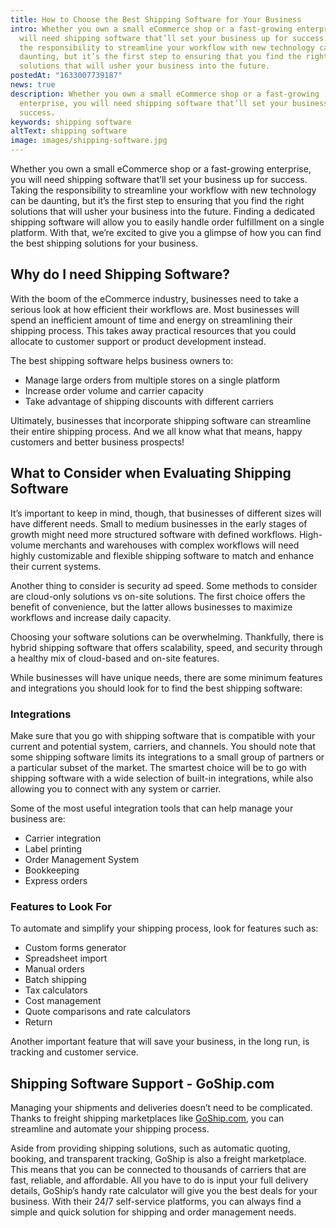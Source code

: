 ```yaml
---
title: How to Choose the Best Shipping Software for Your Business
intro: Whether you own a small eCommerce shop or a fast-growing enterprise, you
  will need shipping software that’ll set your business up for success. Taking
  the responsibility to streamline your workflow with new technology can be
  daunting, but it’s the first step to ensuring that you find the right
  solutions that will usher your business into the future.
postedAt: "1633007739187"
news: true
description: Whether you own a small eCommerce shop or a fast-growing
  enterprise, you will need shipping software that’ll set your business up for
  success.
keywords: shipping software
altText: shipping software
image: images/shipping-software.jpg
---
```

<!--StartFragment-->

Whether you own a small eCommerce shop or a fast-growing enterprise, you will need shipping software that’ll set your business up for success. Taking the responsibility to streamline your workflow with new technology can be daunting, but it’s the first step to ensuring that you find the right solutions that will usher your business into the future. Finding a dedicated shipping software will allow you to easily handle order fulfillment on a single platform. With that, we’re excited to give you a glimpse of how you can find the best shipping solutions for your business.

## Why do I need Shipping Software?

With the boom of the eCommerce industry, businesses need to take a serious look at how efficient their workflows are. Most businesses will spend an inefficient amount of time and energy on streamlining their shipping process. This takes away practical resources that you could allocate to customer support or product development instead.

The best shipping software helps business owners to:

* Manage large orders from multiple stores on a single platform
* Increase order volume and carrier capacity
* Take advantage of shipping discounts with different carriers

Ultimately, businesses that incorporate shipping software can streamline their entire shipping process. And we all know what that means, happy customers and better business prospects!

## What to Consider when Evaluating Shipping Software

It’s important to keep in mind, though, that businesses of different sizes will have different needs. Small to medium businesses in the early stages of growth might need more structured software with defined workflows. High-volume merchants and warehouses with complex workflows will need highly customizable and flexible shipping software to match and enhance their current systems.

Another thing to consider is security ad speed. Some methods to consider are cloud-only solutions vs on-site solutions. The first choice offers the benefit of convenience, but the latter allows businesses to maximize workflows and increase daily capacity.

Choosing your software solutions can be overwhelming. Thankfully, there is hybrid shipping software that offers scalability, speed, and security through a healthy mix of cloud-based and on-site features.

While businesses will have unique needs, there are some minimum features and integrations you should look for to find the best shipping software:

### Integrations

Make sure that you go with shipping software that is compatible with your current and potential system, carriers, and channels. You should note that some shipping software limits its integrations to a small group of partners or a particular subset of the market. The smartest choice will be to go with shipping software with a wide selection of built-in integrations, while also allowing you to connect with any system or carrier.

Some of the most useful integration tools that can help manage your business are:

* Carrier integration
* Label printing
* Order Management System
* Bookkeeping
* Express orders

### Features to Look For

To automate and simplify your shipping process, look for features such as:

* Custom forms generator
* Spreadsheet import
* Manual orders
* Batch shipping
* Tax calculators
* Cost management
* Quote comparisons and rate calculators
* Return

Another important feature that will save your business, in the long run, is tracking and customer service.

## Shipping Software Support - GoShip.com

Managing your shipments and deliveries doesn’t need to be complicated.  Thanks to freight shipping marketplaces like [GoShip.com](http://goship.com), you can streamline and automate your shipping process.

Aside from providing shipping solutions, such as automatic quoting, booking, and transparent tracking, GoShip is also a freight marketplace. This means that you can be connected to thousands of carriers that are fast, reliable, and affordable. All you have to do is input your full delivery details, GoShip’s handy rate calculator will give you the best deals for your business. With their 24/7 self-service platforms, you can always find a simple and quick solution for shipping and order management needs.

<!--EndFragment-->